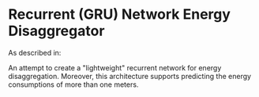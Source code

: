 # Recurrent (GRU) Network Energy Disaggregator

As described in:

An attempt to create a "lightweight" recurrent network for energy disaggregation. Moreover, this architecture supports predicting the energy consumptions of more than one meters.
